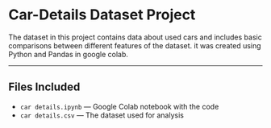 # Car-Details Dataset Project
The dataset in this project contains data about used cars and includes basic comparisons between different features of the dataset. it was created using Python and Pandas in google colab.

---

## Files Included
- `car details.ipynb` — Google Colab notebook with the code
- `car details.csv` — The dataset used for analysis
